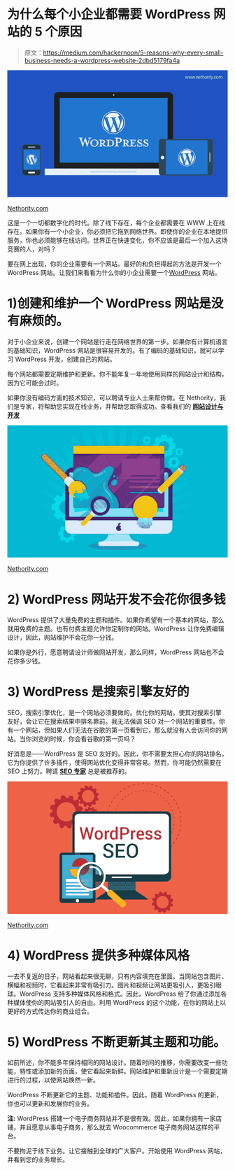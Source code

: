 # 为什么每个小企业都需要 WordPress 网站的 5 个原因

> 原文：<https://medium.com/hackernoon/5-reasons-why-every-small-business-needs-a-wordpress-website-2dbd5179fa4a>

![](img/c69d81e99e6dc70f19f47aa0e5976715.png)

[Nethority.com](http://www.nethority.com)

这是一个一切都数字化的时代。除了线下存在，每个企业都需要在 WWW 上在线存在。如果你有一个小企业，你必须把它拖到网络世界。即使你的企业在本地提供服务，你也必须能够在线访问。世界正在快速变化，你不应该是最后一个加入这场竞赛的人，对吗？

要在网上出现，你的企业需要有一个网站。最好的和负担得起的方法是开发一个 WordPress 网站。让我们来看看为什么你的小企业需要一个[WordPress](https://wordpress.com/) 网站。

# 1)创建和维护一个 WordPress 网站是没有麻烦的。

对于小企业来说，创建一个网站是行走在网络世界的第一步。如果你有计算机语言的基础知识，WordPress 网站是很容易开发的。有了编码的基础知识，就可以学习 WordPress 开发，创建自己的网站。

每个网站都需要定期维护和更新。你不能年复一年地使用同样的网站设计和结构，因为它可能会过时。

如果你没有编码方面的技术知识，可以聘请专业人士来帮你做。在 Nethority，我们是专家，将帮助您实现在线业务，并帮助您取得成功。查看我们的 [**网站设计与开发**](http://www.nethority.com/services/web-design-development/)

![](img/a2c1ae308ca65753f9b6fb7c598c4338.png)

[Nethority.com](http://www.nethority.com)

# 2) WordPress 网站开发不会花你很多钱

WordPress 提供了大量免费的主题和插件。如果你希望有一个基本的网站，那么就用免费的主题。也有付费主题允许你定制你的网站。WordPress 让你免费编辑设计，因此，网站维护不会花你一分钱。

如果你是外行，愿意聘请设计师做网站开发，那么同样，WordPress 网站也不会花你多少钱。

# 3) WordPress 是搜索引擎友好的

SEO，搜索引擎优化，是一个网站必须要做的。优化你的网站，使其对搜索引擎友好，会让它在搜索结果中排名靠前。我无法强调 SEO 对一个网站的重要性。你有一个网站，但如果人们无法在谷歌的第一页看到它，那么就没有人会访问你的网站。当你浏览的时候，你会看谷歌的第一页吗？

好消息是——WordPress 是 SEO 友好的。因此，你不需要太担心你的网站排名。它为你提供了许多插件，使得网站优化变得非常容易。然而，你可能仍然需要在 SEO 上努力。聘请 [**SEO 专家**](http://www.nethority.com/services/seo-services/) 总是被推荐的。

![](img/7f3cfb4f86579482e7cd9c8e2ddab454.png)

[Nethority.com](http://www.nethority.com)

# 4) WordPress 提供多种媒体风格

一去不复返的日子，网站看起来很无聊，只有内容填充在里面。当网站包含图片、横幅和视频时，它看起来非常有吸引力。图片和视频让网站更吸引人，更吸引眼球。WordPress 支持多种媒体风格和格式。因此，WordPress 给了你通过添加各种媒体使你的网站吸引人的自由。利用 WordPress 的这个功能，在你的网站上以更好的方式传达你的商业组合。

# 5) WordPress 不断更新其主题和功能。

如前所述，你不能多年保持相同的网站设计。随着时间的推移，你需要改变一些功能，特性或添加新的页面，使它看起来新鲜。网站维护和重新设计是一个需要定期进行的过程，以使网站焕然一新。

WordPress 不断更新它的主题、功能和插件。因此，随着 WordPress 的更新，你也可以更新和发展你的业务。

**注:** WordPress 搭建一个电子商务网站并不是很有效。因此，如果你拥有一家店铺，并且愿意从事电子商务，那么就去 Woocommerce 电子商务网站这样的平台。

不要拘泥于线下业务。让它接触到全球的广大客户。开始使用 WordPress 网站，并看到您的业务增长。